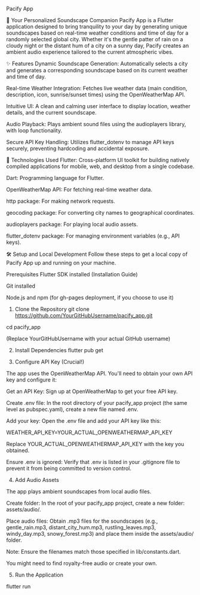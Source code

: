 Pacify App

🍃 Your Personalized Soundscape Companion
Pacify App is a Flutter application designed to bring tranquility to your day by generating unique soundscapes based on real-time weather conditions and time of day for a randomly selected global city. Whether it's the gentle patter of rain on a cloudy night or the distant hum of a city on a sunny day, Pacify creates an ambient audio experience tailored to the current atmospheric vibes.

✨ Features
Dynamic Soundscape Generation: Automatically selects a city and generates a corresponding soundscape based on its current weather and time of day.

Real-time Weather Integration: Fetches live weather data (main condition, description, icon, sunrise/sunset times) using the OpenWeatherMap API.

Intuitive UI: A clean and calming user interface to display location, weather details, and the current soundscape.

Audio Playback: Plays ambient sound files using the audioplayers library, with loop functionality.

Secure API Key Handling: Utilizes flutter_dotenv to manage API keys securely, preventing hardcoding and accidental exposure.

🚀 Technologies Used
Flutter: Cross-platform UI toolkit for building natively compiled applications for mobile, web, and desktop from a single codebase.

Dart: Programming language for Flutter.

OpenWeatherMap API: For fetching real-time weather data.

http package: For making network requests.

geocoding package: For converting city names to geographical coordinates.

audioplayers package: For playing local audio assets.

flutter_dotenv package: For managing environment variables (e.g., API keys).

🛠️ Setup and Local Development
Follow these steps to get a local copy of Pacify App up and running on your machine.

Prerequisites
Flutter SDK installed (Installation Guide)

Git installed

Node.js and npm (for gh-pages deployment, if you choose to use it)

1. Clone the Repository
git clone https://github.com/YourGitHubUsername/pacify_app.git

cd pacify_app

(Replace YourGitHubUsername with your actual GitHub username)

2. Install Dependencies
flutter pub get

3. Configure API Key (Crucial!)

The app uses the OpenWeatherMap API. You'll need to obtain your own API key and configure it:

Get an API Key: Sign up at OpenWeatherMap to get your free API key.

Create .env file: In the root directory of your pacify_app project (the same level as pubspec.yaml), create a new file named .env.

Add your key: Open the .env file and add your API key like this:

WEATHER_API_KEY=YOUR_ACTUAL_OPENWEATHERMAP_API_KEY

Replace YOUR_ACTUAL_OPENWEATHERMAP_API_KEY with the key you obtained.

Ensure .env is ignored: Verify that .env is listed in your .gitignore file to prevent it from being committed to version control.

4. Add Audio Assets

The app plays ambient soundscapes from local audio files.

Create folder: In the root of your pacify_app project, create a new folder: assets/audio/.

Place audio files: Obtain .mp3 files for the soundscapes (e.g., gentle_rain.mp3, distant_city_hum.mp3, rustling_leaves.mp3, windy_day.mp3, snowy_forest.mp3) and place them inside the assets/audio/ folder.

Note: Ensure the filenames match those specified in lib/constants.dart.

You might need to find royalty-free audio or create your own.

5. Run the Application

flutter run
